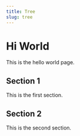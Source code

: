 ```yaml
---
title: Tree
slug: tree
---
```


# Hi World

This is the hello world page.

## Section 1

This is the first section.

## Section 2

This is the second section.
